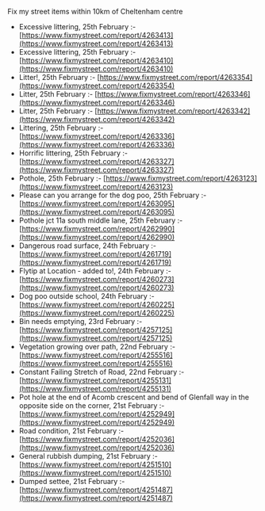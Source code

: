 Fix my street items within 10km of Cheltenham centre

<!-- fix_marker starts -->

- Excessive littering, 25th February :- [https://www.fixmystreet.com/report/4263413](https://www.fixmystreet.com/report/4263413)
- Excessive littering, 25th February :- [https://www.fixmystreet.com/report/4263410](https://www.fixmystreet.com/report/4263410)
- Litter!, 25th February :- [https://www.fixmystreet.com/report/4263354](https://www.fixmystreet.com/report/4263354)
- Litter, 25th February :- [https://www.fixmystreet.com/report/4263346](https://www.fixmystreet.com/report/4263346)
- Litter, 25th February :- [https://www.fixmystreet.com/report/4263342](https://www.fixmystreet.com/report/4263342)
- Littering, 25th February :- [https://www.fixmystreet.com/report/4263336](https://www.fixmystreet.com/report/4263336)
- Horrific littering, 25th February :- [https://www.fixmystreet.com/report/4263327](https://www.fixmystreet.com/report/4263327)
- Pothole, 25th February :- [https://www.fixmystreet.com/report/4263123](https://www.fixmystreet.com/report/4263123)
- Please can you arrange for the dog poo, 25th February :- [https://www.fixmystreet.com/report/4263095](https://www.fixmystreet.com/report/4263095)
- Pothole jct 11a south middle lane, 25th February :- [https://www.fixmystreet.com/report/4262990](https://www.fixmystreet.com/report/4262990)
- Dangerous road surface, 24th February :- [https://www.fixmystreet.com/report/4261719](https://www.fixmystreet.com/report/4261719)
- Flytip at Location - added to!, 24th February :- [https://www.fixmystreet.com/report/4260273](https://www.fixmystreet.com/report/4260273)
- Dog poo outside school, 24th February :- [https://www.fixmystreet.com/report/4260225](https://www.fixmystreet.com/report/4260225)
- Bin needs emptying, 23rd February :- [https://www.fixmystreet.com/report/4257125](https://www.fixmystreet.com/report/4257125)
- Vegetation growing over path, 22nd February :- [https://www.fixmystreet.com/report/4255516](https://www.fixmystreet.com/report/4255516)
- Constant Failing Stretch of Road, 22nd February :- [https://www.fixmystreet.com/report/4255131](https://www.fixmystreet.com/report/4255131)
- Pot hole at the end of Acomb crescent and bend of Glenfall way in the opposite side on the corner, 21st February :- [https://www.fixmystreet.com/report/4252949](https://www.fixmystreet.com/report/4252949)
- Road condition, 21st February :- [https://www.fixmystreet.com/report/4252036](https://www.fixmystreet.com/report/4252036)
- General rubbish dumping, 21st February :- [https://www.fixmystreet.com/report/4251510](https://www.fixmystreet.com/report/4251510)
- Dumped settee, 21st February :- [https://www.fixmystreet.com/report/4251487](https://www.fixmystreet.com/report/4251487)

<!-- fix_marker ends -->